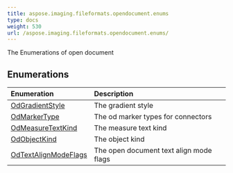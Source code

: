 ```yaml
---
title: aspose.imaging.fileformats.opendocument.enums
type: docs
weight: 530
url: /aspose.imaging.fileformats.opendocument.enums/
---
```



The Enumerations of open document

## **Enumerations**
| **Enumeration** | **Description** |
| :- | :- |
| [OdGradientStyle](/imaging/python-net/aspose.imaging.fileformats.opendocument.enums/odgradientstyle/) | The gradient style |
| [OdMarkerType](/imaging/python-net/aspose.imaging.fileformats.opendocument.enums/odmarkertype/) | The od marker types for connectors |
| [OdMeasureTextKind](/imaging/python-net/aspose.imaging.fileformats.opendocument.enums/odmeasuretextkind/) | The measure text kind |
| [OdObjectKind](/imaging/python-net/aspose.imaging.fileformats.opendocument.enums/odobjectkind/) | The object kind |
| [OdTextAlignModeFlags](/imaging/python-net/aspose.imaging.fileformats.opendocument.enums/odtextalignmodeflags/) | The open document text align mode flags |
